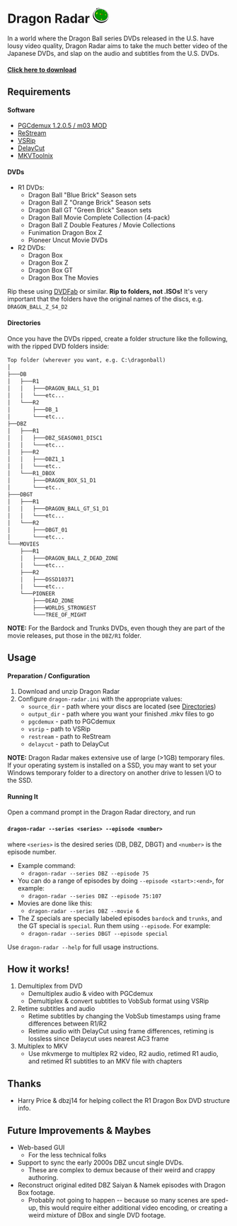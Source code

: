 # Dragon Radar ![app icon](https://raw.githubusercontent.com/gravitypriest/dragon-radar/master/icon_readme.png "Dragon Radar")
In a world where the Dragon Ball series DVDs released in the U.S. have lousy video quality, Dragon Radar aims to take the much better video of the Japanese DVDs, and slap on the audio and subtitles from the U.S. DVDs.

#### [Click here to download](https://github.com/gravitypriest/dragon-radar/releases)

## Requirements

#### Software
- [PGCdemux 1.2.0.5 / m03 MOD](http://www.videohelp.com/software/PgcDemux)
- [ReStream](http://www.videohelp.com/software/Restream)
- [VSRip](http://www.videohelp.com/software/VSRip)
- [DelayCut](http://www.videohelp.com/software/delaycut)
- [MKVToolnix](http://www.videohelp.com/software/MKVtoolnix)

#### DVDs

- R1 DVDs:
    - Dragon Ball "Blue Brick" Season sets
    - Dragon Ball Z "Orange Brick" Season sets
    - Dragon Ball GT "Green Brick" Season sets
    - Dragon Ball Movie Complete Collection (4-pack)
    - Dragon Ball Z Double Features / Movie Collections
    - Funimation Dragon Box Z
    - Pioneer Uncut Movie DVDs
- R2 DVDs:
    - Dragon Box
    - Dragon Box Z
    - Dragon Box GT
    - Dragon Box The Movies

Rip these using [DVDFab](http://www.dvdfab.cn/) or similar.  <b>Rip to folders, not .ISOs!</b>  It's very important that the folders have the original names of the discs, e.g. `DRAGON_BALL_Z_S4_D2`

#### Directories

Once you have the DVDs ripped, create a folder structure like the following, with the ripped DVD folders inside:
```
Top folder (wherever you want, e.g. C:\dragonball)
│
├───DB
│   ├───R1
│   │   ├───DRAGON_BALL_S1_D1
│   │   └───etc...
│   └───R2
│       ├───DB_1
│       └───etc...
├──DBZ
│   ├───R1
│   │   ├───DBZ_SEASON01_DISC1
│   │   └───etc...
│   ├───R2
│   │   ├───DBZ1_1
│   │   └───etc..
│   └───R1_DBOX
│       ├───DRAGON_BOX_S1_D1
│       └───etc..
├───DBGT
│   ├───R1
│   │   ├───DRAGON_BALL_GT_S1_D1
│   │   └───etc...
│   └───R2
│       ├───DBGT_01
│       └───etc...
└───MOVIES
    ├───R1
    │   ├───DRAGON_BALL_Z_DEAD_ZONE
    │   └───etc...
    ├───R2
    │   ├───DSSD10371
    │   └───etc...
    └───PIONEER
        ├───DEAD_ZONE
        ├───WORLDS_STRONGEST
        └───TREE_OF_MIGHT
```
<b>NOTE:</b> For the Bardock and Trunks DVDs, even though they are part of the movie releases, put those in the `DBZ/R1` folder.

## Usage

#### Preparation / Configuration
1. Download and unzip Dragon Radar
2. Configure `dragon-radar.ini` with the appropriate values:
    - `source_dir` - path where your discs are located (see [Directories](#directories))
    - `output_dir` - path where you want your finished .mkv files to go
    - `pgcdemux` - path to PGCdemux
    - `vsrip` - path to VSRip
    - `restream` - path to ReStream
    - `delaycut` - path to DelayCut

<b>NOTE:</b> Dragon Radar makes extensive use of large (>1GB) temporary files. If your operating system is installed on a SSD, you may want to set your Windows temporary folder to a directory on another drive to lessen I/O to the SSD.

#### Running It
Open a command prompt in the Dragon Radar directory, and run

#### `dragon-radar --series <series> --episode <number>`

where `<series>` is the desired series (DB, DBZ, DBGT) and `<number>` is the episode number.

- Example command:
    - `dragon-radar --series DBZ --episode 75`
- You can do a range of episodes by doing `--episode <start>:<end>`, for example:
    - `dragon-radar --series DBZ --episode 75:107`
- Movies are done like this:
    - `dragon-radar --series DBZ --movie 6`
- The Z specials are specially labeled episodes `bardock` and `trunks`, and the GT special is `special`.  Run them using `--episode`. For example:
    - `dragon-radar --series DBGT --episode special`
    
Use `dragon-radar --help` for full usage instructions.

## How it works!
1. Demultiplex from DVD
    - Demultiplex audio &amp; video with PGCdemux
    - Demultiplex &amp; convert subtitles to VobSub format using VSRip
2. Retime subtitles and audio
    - Retime subtitles by changing the VobSub timestamps using frame differences between R1/R2
    - Retime audio with DelayCut using frame differences, retiming is lossless since Delaycut uses nearest AC3 frame
3. Multiplex to MKV
    - Use mkvmerge to multiplex R2 video, R2 audio, retimed R1 audio, and retimed R1 subtitles to an MKV file with chapters

## Thanks
- Harry Price & dbzj14 for helping collect the R1 Dragon Box DVD structure info.

## Future Improvements & Maybes
- Web-based GUI
    - For the less technical folks
- Support to sync the early 2000s DBZ uncut single DVDs.
    - These are complex to demux because of their weird and crappy authoring.
- Reconstruct original edited DBZ Saiyan & Namek episodes with Dragon Box footage.
    - Probably not going to happen -- because so many scenes are sped-up, this would require either additional video encoding, or creating a weird mixture of DBox and single DVD footage.
